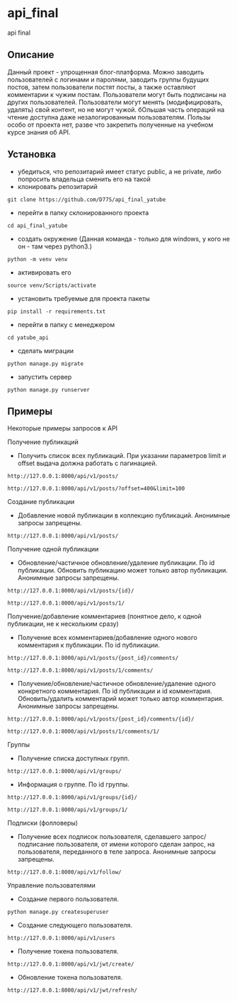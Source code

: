 # api_final
api final

## Описание
Данный проект - упрощенная блог-платформа. Можно заводить пользователей с логинами и паролями, заводить группы будущих постов, затем пользователи постят посты, а также оставляют комментарии к чужим постам. Пользователи могут быть подписаны на других пользователей. Пользователи могут менять (модифицировать, удалять) свой контент, но не могут чужой. бОльшая часть операций на чтение доступна даже незалогированным пользователям.
Пользы особо от проекта нет, разве что закрепить полученные на учебном курсе знания об API.

## Установка
- убедиться, что репозитарий имеет статус public, а не private, либо попросить владельца сменить его на такой
- клонировать репозитарий
```
git clone https://github.com/D77S/api_final_yatube
```
- перейти в папку склонированного проекта
```
cd api_final_yatube
```
- создать окружение (Данная команда - только для windows, у кого не он - там через python3.)
```
python -m venv venv
```
- активировать его
```
source venv/Scripts/activate
```
- установить требуемые для проекта пакеты
```
pip install -r requirements.txt
```
- перейти в папку с менеджером
```
cd yatube_api
```
- сделать миграции
```
python manage.py migrate
```
- запустить сервер
```
python manage.py runserver
```

## Примеры
Некоторые примеры запросов к API

Получение публикаций
- Получить список всех публикаций. При указании параметров limit и offset выдача должна работать с пагинацией.
```
http://127.0.0.1:8000/api/v1/posts/
```
```
http://127.0.0.1:8000/api/v1/posts/?offset=400&limit=100
```
Создание публикации
- Добавление новой публикации в коллекцию публикаций. Анонимные запросы запрещены.
```
http://127.0.0.1:8000/api/v1/posts/
```
Получение одной публикации
- Обновление/частичное обновление/удаление публикации. По id публикации. Обновить публикацию может только автор публикации. Анонимные запросы запрещены.
```
http://127.0.0.1:8000/api/v1/posts/{id}/
```
```
http://127.0.0.1:8000/api/v1/posts/1/
```
Получение/добавление комментариев (понятное дело, к одной публикации, не к нескольким сразу)
- Получение всех комментариев/добавление одного нового комментария к публикации. По id публикации.
```
http://127.0.0.1:8000/api/v1/posts/{post_id}/comments/
```
```
http://127.0.0.1:8000/api/v1/posts/1/comments/
```
- Получение/обновление/частичное обновление/удаление одного конкретного комментария. По id публикации и id комментария. Обновить/удалить комментарий может только автор комментария. Анонимные запросы запрещены.
```
http://127.0.0.1:8000/api/v1/posts/{post_id}/comments/{id}/
```
```
http://127.0.0.1:8000/api/v1/posts/1/comments/1/
```
Группы
- Получение списка доступных групп.
```
http://127.0.0.1:8000/api/v1/groups/
```
- Информация о группе. По id группы.
```
http://127.0.0.1:8000/api/v1/groups/{id}/
```
```
http://127.0.0.1:8000/api/v1/groups/1/
```
Подписки (фолловеры)
- Получение всех подписок пользователя, сделавшего запрос/подписание пользователя, от имени которого сделан запрос, на пользователя, переданного в теле запроса. Анонимные запросы запрещены.
```
http://127.0.0.1:8000/api/v1/follow/
```
Управление пользователями
 - Создание первого пользователя.
```
python manage.py createsuperuser
```
- Создание следующего пользователя.
```
http://127.0.0.1:8000/api/v1/users
```
- Получение токена пользователя.
```
http://127.0.0.1:8000/api/v1/jwt/create/
```
- Обновление токена пользователя.
```
http://127.0.0.1:8000/api/v1/jwt/refresh/
```
